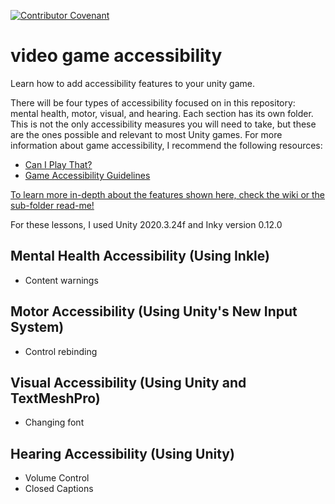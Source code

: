 [![Contributor Covenant](https://img.shields.io/badge/Contributor%20Covenant-2.1-4baaaa.svg)](code_of_conduct.md) 

# video game accessibility
Learn how to add accessibility features to your unity game.

There will be four types of accessibility focused on in this repository: mental health, motor, visual, and hearing. Each section has its own folder. This is not the only accessibility measures you will need to take, but these are the ones possible and relevant to most Unity games. For more information about game accessibility, I recommend the following resources:
<ul>
  <li><a href="https://caniplaythat.com/category/resources/accessibility-reference-guides/">Can I Play That?</a></li>
  <li><a href="https://gameaccessibilityguidelines.com/">Game Accessibility Guidelines</a></li>
</ul>

<a href="https://github.com/krs9851/unity-accessibility/wiki">To learn more in-depth about the features shown here, check the wiki or the sub-folder read-me!</a>

For these lessons, I used Unity 2020.3.24f and Inky version 0.12.0

<h2>Mental Health Accessibility (Using Inkle)</h2>
<ul>
  <li>Content warnings</li>
</ul>

<h2>Motor Accessibility (Using Unity's New Input System)</h2>
<ul>
  <li>Control rebinding</li>
</ul>

<h2>Visual Accessibility (Using Unity and TextMeshPro)</h2>
<ul>
  <li>Changing font</li>
</ul>

<h2>Hearing Accessibility (Using Unity)</h2>
<ul>
  <li>Volume Control</li>
  <li>Closed Captions</li>
</ul>
